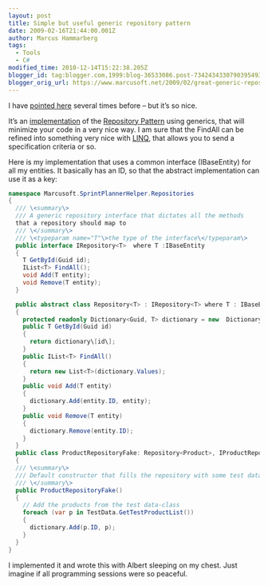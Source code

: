 ```yaml
---
layout: post
title: Simple but useful generic repository pattern
date: 2009-02-16T21:44:00.001Z
author: Marcus Hammarberg
tags:
  - Tools
  - C#
modified_time: 2010-12-14T15:22:38.205Z
blogger_id: tag:blogger.com,1999:blog-36533086.post-7342434330790395493
blogger_orig_url: https://www.marcusoft.net/2009/02/great-generic-repository-patter.html
---
```



I have [pointed here](http://blogs.hibernatingrhinos.com/nhibernate/archive/2008/10/08/the-repository-pattern.aspx) several times before – but it’s so nice.

It’s an [implementation](http://blogs.hibernatingrhinos.com/nhibernate/archive/2008/10/08/the-repository-pattern.aspx) of the [Repository Pattern](http://martinfowler.com/eaaCatalog/repository.html) using generics, that will minimize your code in a very nice way. I am sure that the FindAll can be refined into something very nice with [LINQ](http://msdn.microsoft.com/en-us/library/bb308959.aspx), that allows you to send a specification criteria or so.

Here is my implementation that uses a common interface (IBaseEntity) for all my entities. It basically has an ID, so that the abstract implementation can use it as a key:

```c#
namespace Marcusoft.SprintPlannerHelper.Repositories
{
  /// \<summary\>
  /// A generic repository interface that dictates all the methods
  that a repository should map to
  /// \</summary\>
  /// \<typeparam name="T"\>the type of the interface\</typeparam\>
  public interface IRepository<T>  where T :IBaseEntity
  {
    T GetById(Guid id);
    IList<T> FindAll();
    void Add(T entity);
    void Remove(T entity);
  }

  public abstract class Repository<T> : IRepository<T> where T : IBaseEntity
  {
    protected readonly Dictionary<Guid, T> dictionary = new  Dictionary<Guid, T>();
    public T GetById(Guid id)
    {
      return dictionary\[id\];
    }
    public IList<T> FindAll()
    {
      return new List<T>(dictionary.Values);
    }
    public void Add(T entity)
    {
      dictionary.Add(entity.ID, entity);
    }
    public void Remove(T entity)
    {
      dictionary.Remove(entity.ID);
    }
  }
  public class ProductRepositoryFake: Repository<Product>, IProductRepository
  {
  /// \<summary\>
  /// Default constructor that fills the repository with some test data
  /// \</summary\>
  public ProductRepositoryFake()
  {
    // Add the products from the test data-class
    foreach (var p in TestData.GetTestProductList())
    {
      dictionary.Add(p.ID, p);
    }
  }
}
```

I implemented it and wrote this with Albert sleeping on my chest. Just imagine if all programming sessions were so peaceful.
